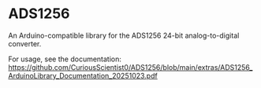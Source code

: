 # ADS1256
An Arduino-compatible library for the ADS1256 24-bit analog-to-digital converter.

For usage, see the documentation: https://github.com/CuriousScientist0/ADS1256/blob/main/extras/ADS1256_ArduinoLibrary_Documentation_20251023.pdf

